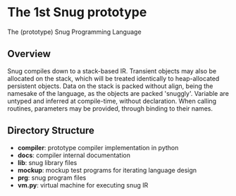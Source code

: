 # The 1st Snug prototype
The (prototype) Snug Programming Language

## Overview
Snug compiles down to a stack-based IR.
Transient objects may also be allocated on the stack,
which will be treated identically to heap-allocated persistent objects.
Data on the stack is packed without align, being the namesake of the language,
as the objects are packed 'snuggly'.
Variable are untyped and inferred at compile-time, without declaration.
When calling routines, parameters may be provided, through binding to their names.

## Directory Structure

- **compiler**: prototype compiler implementation in python
- **docs**: compiler internal documentation
- **lib**: snug library files
- **mockup**: mockup test programs for iterating language design
- **prg**: snug program files
- **vm.py**: virtual machine for executing snug IR


